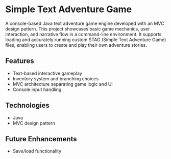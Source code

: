 # Simple Text Adventure Game

A console-based Java text adventure game engine developed with an MVC design pattern. This project showcases basic game mechanics, user interaction, and narrative flow in a command-line environment. It supports loading and accurately running custom STAG (Simple Text Adventure Game) files, enabling users to create and play their own adventure stories.

## Features

- Text-based interactive gameplay  
- Inventory system and branching choices  
- MVC architecture separating game logic and UI  
- Console input handling

## Technologies

- Java  
- MVC design pattern

## Future Enhancements

- Save/load functionality  
